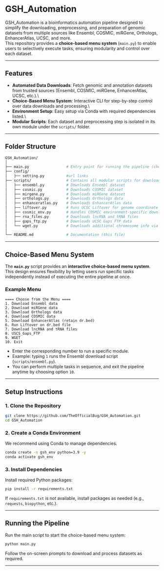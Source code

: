 # GSH_Automation

GSH_Automation is a bioinformatics automation pipeline designed to
simplify the downloading, preprocessing, and preparation of genomic
datasets from multiple sources like Ensembl, COSMIC, miRGene, Orthologs,
EnhancerAtlas, UCSC, and more.\
This repository provides a **choice-based menu system** (`main.py`) to
enable users to selectively execute tasks, ensuring modularity and
control over each dataset.

------------------------------------------------------------------------

## Features

-   **Automated Data Downloads**: Fetch genomic and annotation datasets
    from trusted sources (Ensembl, COSMIC, miRGene, EnhancerAtlas, UCSC,
    etc.).\
-   **Choice-Based Menu System**: Interactive CLI for step-by-step
    control over data downloads and processing.\
-   **Environment Setup**: Easy setup via Conda with required
    dependencies listed.\
-   **Modular Scripts**: Each dataset and preprocessing step is isolated
    in its own module under the `scripts/` folder.

------------------------------------------------------------------------

## Folder Structure

``` bash
GSH_Automation/
│
├── main.py                 # Entry point for running the pipeline (choice-based menu system)
├── config/
│   ├── setting.py          #url links
├── scripts/                # Contains all modular scripts for downloading/processing data
│   ├── ensembl.py          # Downloads Ensembl dataset
│   ├── cosmic.py           # Downloads COSMIC dataset
│   ├── mirgene.py          # Downloads miRGene dataset
│   ├── orthologs.py        # Downloads Orthologs data
│   ├── enhanceratlas.py    # Downloads EnhancerAtlas data
│   ├── liftover.py         # Runs UCSC Liftover for genome coordinate mapping
│   ├── cosmic_env.py       # Handles COSMIC environment-specific downloads
│   ├── rna_files.py        # Downloads lncRNA and tRNA files
│   ├── gaps_ftp.py         # Downloads UCSC Gaps FTP data
│   └── wget.py             # Downloads additional chromosome info via WGET
│
└── README.md               # Documentation (this file)
```

------------------------------------------------------------------------

## Choice-Based Menu System

The **`main.py`** script provides an **interactive choice-based menu
system**.\
This design ensures flexibility by letting users run specific tasks
independently instead of executing the entire pipeline at once.

### Example Menu

    ==== Choose from the Menu ====
    1. Download Ensembl data
    2. Download miRGene data
    3. Download Orthologs data
    4. Download COSMIC data
    5. Download EnhancerAtlas (retain dr.bed)
    6. Run Liftover on dr.bed file
    7. Download lncRNA and tRNA files
    8. USCS_Gaps_FTP
    9. WGET
    10. Exit

-   Enter the corresponding number to run a specific module.
-   Example: typing `1` runs the Ensembl download script
    (`scripts/ensembl.py`).
-   You can perform multiple tasks in sequence, and exit the pipeline
    anytime by choosing option `10`.

------------------------------------------------------------------------

## Setup Instructions

### 1. Clone the Repository

``` bash
git clone https://github.com/TheOfficialBug/GSH_Automation.git
cd GSH_Automation
```

### 2. Create a Conda Environment

We recommend using Conda to manage dependencies.

``` bash
conda create -n gsh_env python=3.9 -y
conda activate gsh_env
```

### 3. Install Dependencies

Install required Python packages:

``` bash
pip install -r requirements.txt
```

If `requirements.txt` is not available, install packages as needed
(e.g., `requests`, `biopython`, etc.).

------------------------------------------------------------------------

## Running the Pipeline

Run the main script to start the choice-based menu system:

``` bash
python main.py
```

Follow the on-screen prompts to download and process datasets as
required.

------------------------------------------------------------------------

